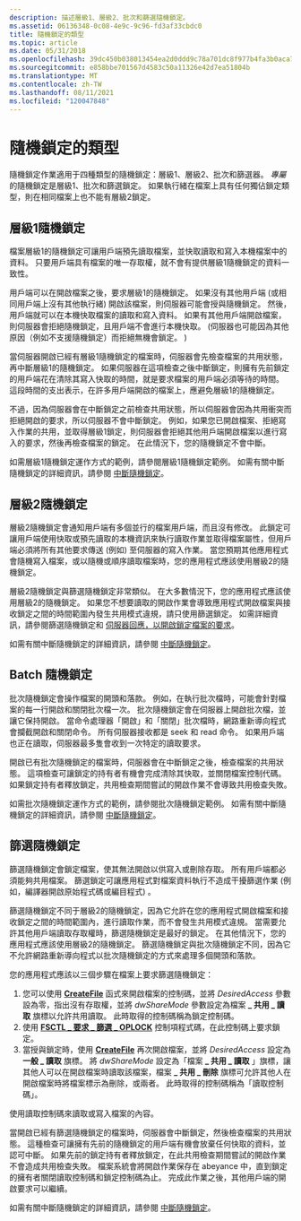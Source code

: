 ```yaml
---
description: 描述層級1、層級2、批次和篩選隨機鎖定。
ms.assetid: 06136348-0c08-4e9c-9c96-fd3af33cbdc0
title: 隨機鎖定的類型
ms.topic: article
ms.date: 05/31/2018
ms.openlocfilehash: 39dc450b038013454ea2d0ddd9c78a701dc8f977b4fa3b0aca7cdda076e8b12e
ms.sourcegitcommit: e858bbe701567d4583c50a11326e42d7ea51804b
ms.translationtype: MT
ms.contentlocale: zh-TW
ms.lasthandoff: 08/11/2021
ms.locfileid: "120047848"
---
```

# <a name="types-of-opportunistic-locks"></a>隨機鎖定的類型

隨機鎖定作業適用于四種類型的隨機鎖定：層級1、層級2、批次和篩選器。 *專屬* 的隨機鎖定是層級1、批次和篩選鎖定。 如果執行緒在檔案上具有任何獨佔鎖定類型，則在相同檔案上也不能有層級2鎖定。

## <a name="level-1-opportunistic-locks"></a>層級1隨機鎖定

檔案層級1的隨機鎖定可讓用戶端預先讀取檔案，並快取讀取和寫入本機檔案中的資料。 只要用戶端具有檔案的唯一存取權，就不會有提供層級1隨機鎖定的資料一致性。

用戶端可以在開啟檔案之後，要求層級1的隨機鎖定。 如果沒有其他用戶端 (或相同用戶端上沒有其他執行緒) 開啟該檔案，則伺服器可能會授與隨機鎖定。 然後，用戶端就可以在本機快取檔案的讀取和寫入資料。 如果有其他用戶端開啟檔案，則伺服器會拒絕隨機鎖定，且用戶端不會進行本機快取。  (伺服器也可能因為其他原因（例如不支援隨機鎖定）而拒絕無機會鎖定。 ) 

當伺服器開啟已經有層級1隨機鎖定的檔案時，伺服器會先檢查檔案的共用狀態，再中斷層級1的隨機鎖定。 如果伺服器在這項檢查之後中斷鎖定，則擁有先前鎖定的用戶端花在清除其寫入快取的時間，就是要求檔案的用戶端必須等待的時間。 這段時間的支出表示，在許多用戶端開啟的檔案上，應避免層級1的隨機鎖定。

不過，因為伺服器會在中斷鎖定之前檢查共用狀態，所以伺服器會因為共用衝突而拒絕開啟的要求，所以伺服器不會中斷鎖定。 例如，如果您已開啟檔案、拒絕寫入作業的共用，並取得層級1鎖定，則伺服器會拒絕其他用戶端開啟檔案以進行寫入的要求，然後再檢查檔案的鎖定。 在此情況下，您的隨機鎖定不會中斷。

如需層級1隨機鎖定運作方式的範例，請參閱層級1隨機鎖定範例。 如需有關中斷隨機鎖定的詳細資訊，請參閱 [中斷隨機鎖定](breaking-opportunistic-locks.md)。

## <a name="level-2-opportunistic-locks"></a>層級2隨機鎖定

層級2隨機鎖定會通知用戶端有多個並行的檔案用戶端，而且沒有修改。 此鎖定可讓用戶端使用快取或預先讀取的本機資訊來執行讀取作業並取得檔案屬性，但用戶端必須將所有其他要求傳送 (例如) 至伺服器的寫入作業。 當您預期其他應用程式會隨機寫入檔案，或以隨機或順序讀取檔案時，您的應用程式應該使用層級2的隨機鎖定。

層級2隨機鎖定與篩選隨機鎖定非常類似。 在大多數情況下，您的應用程式應該使用層級2的隨機鎖定。 如果您不想要讀取的開啟作業會導致應用程式開啟檔案與接收鎖定之間的時間範圍內發生共用模式違規，請只使用篩選鎖定。 如需詳細資訊，請參閱篩選隨機鎖定和 [伺服器回應，以開啟鎖定檔案的要求](server-response-to-open-requests-on-locked-files.md)。

如需有關中斷隨機鎖定的詳細資訊，請參閱 [中斷隨機鎖定](breaking-opportunistic-locks.md)。

## <a name="batch-opportunistic-locks"></a>Batch 隨機鎖定

批次隨機鎖定會操作檔案的開頭和落款。 例如，在執行批次檔時，可能會針對檔案的每一行開啟和關閉批次檔一次。 批次隨機鎖定會在伺服器上開啟批次檔，並讓它保持開啟。 當命令處理器「開啟」和「關閉」批次檔時，網路重新導向程式會攔截開啟和關閉命令。 所有伺服器接收都是 seek 和 read 命令。 如果用戶端也正在讀取，伺服器最多隻會收到一次特定的讀取要求。

開啟已有批次隨機鎖定的檔案時，伺服器會在中斷鎖定之後，檢查檔案的共用狀態。 這項檢查可讓鎖定的持有者有機會完成清除其快取，並關閉檔案控制代碼。 如果鎖定持有者釋放鎖定，共用檢查期間嘗試的開啟作業不會導致共用檢查失敗。

如需批次隨機鎖定運作方式的範例，請參閱批次隨機鎖定範例。 如需有關中斷隨機鎖定的詳細資訊，請參閱 [中斷隨機鎖定](breaking-opportunistic-locks.md)。

## <a name="filter-opportunistic-locks"></a>篩選隨機鎖定

篩選隨機鎖定會鎖定檔案，使其無法開啟以供寫入或刪除存取。 所有用戶端都必須能夠共用檔案。 篩選鎖定可讓應用程式對檔案資料執行不造成干擾篩選作業 (例如，編譯器開啟原始程式碼或編目程式) 。

篩選隨機鎖定不同于層級2的隨機鎖定，因為它允許在您的應用程式開啟檔案和接收鎖定之間的時間範圍內，進行讀取作業，而不會發生共用模式違規。 當需要允許其他用戶端讀取存取權時，篩選隨機鎖定是最好的鎖定。 在其他情況下，您的應用程式應該使用層級2的隨機鎖定。 篩選隨機鎖定與批次隨機鎖定不同，因為它不允許網路重新導向程式以批次隨機鎖定的方式來處理多個開頭和落款。

您的應用程式應該以三個步驟在檔案上要求篩選隨機鎖定：

1.  您可以使用 [**CreateFile**](/windows/desktop/api/FileAPI/nf-fileapi-createfilea) 函式來開啟檔案的控制碼，並將 *DesiredAccess* 參數設為零，指出沒有存取權，並將 *dwShareMode* 參數設定為檔案 **\_ 共用 \_ 讀取** 旗標以允許共用讀取。 此時取得的控制碼稱為鎖定控制碼。
2.  使用 [**FSCTL \_ 要求 \_ 篩選 \_ OPLOCK**](/windows/win32/api/winioctl/ni-winioctl-fsctl_request_filter_oplock) 控制項程式碼，在此控制碼上要求鎖定。
3.  當授與鎖定時，使用 [**CreateFile**](/windows/desktop/api/FileAPI/nf-fileapi-createfilea) 再次開啟檔案，並將 *DesiredAccess* 設定為 **一般 \_ 讀取** 旗標。 將 *dwShareMode* 設定為「檔案 **\_ 共用 \_ 讀取** 」旗標，讓其他人可以在開啟檔案時讀取該檔案，檔案 **\_ 共用 \_ 刪除** 旗標可允許其他人在開啟檔案時將檔案標示為刪除，或兩者。 此時取得的控制碼稱為「讀取控制碼」。

使用讀取控制碼來讀取或寫入檔案的內容。

當開啟已經有篩選隨機鎖定的檔案時，伺服器會中斷鎖定，然後檢查檔案的共用狀態。 這種檢查可讓擁有先前的隨機鎖定的用戶端有機會放棄任何快取的資料，並認可中斷。 如果先前的鎖定持有者釋放鎖定，在此共用檢查期間嘗試的開啟作業不會造成共用檢查失敗。 檔案系統會將開啟作業保存在 abeyance 中，直到鎖定的擁有者關閉讀取控制碼和鎖定控制碼為止。 完成此作業之後，其他用戶端的開啟要求可以繼續。

如需有關中斷隨機鎖定的詳細資訊，請參閱 [中斷隨機鎖定](breaking-opportunistic-locks.md)。

 

 
